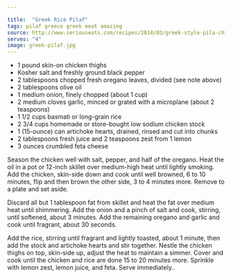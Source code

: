 ```yaml
---

title:  "Greek Rice Pilaf"
tags: pilaf greece greek meat amazing
source: http://www.seriouseats.com/recipes/2014/03/greek-style-pila-chicken-thighs-recipe.html
serves: "4"
image: greek-pilaf.jpg
---
```

* 1 pound skin-on chicken thighs
* Kosher salt and freshly ground black pepper
* 2 tablespoons chopped fresh oregano leaves, divided (see note above)
* 2 tablespoons olive oil
* 1 medium onion, finely chopped (about 1 cup)
* 2 medium cloves garlic, minced or grated with a microplane (about 2 teaspoons)
* 1 1/2 cups basmati or long-grain rice
* 2 3/4 cups homemade or store-bought low sodium chicken stock
* 1 (15-ounce) can artichoke hearts, drained, rinsed and cut into chunks
* 2 tablespoons fresh juice and 2 teaspoons zest from 1 lemon
* 3 ounces crumbled feta cheese

Season the chicken well with salt, pepper, and half of the oregano. Heat the oil in a pot or 12-inch skillet over medium-high heat until lightly smoking. Add the chicken, skin-side down and cook until well browned, 6 to 10 minutes, flip and then brown the other side, 3 to 4 minutes more. Remove to a plate and set aside.

Discard all but 1 tablespoon fat from skillet and heat the fat over medium heat until shimmering. Add the onion and a pinch of salt and cook, stirring, until softened, about 3 minutes. Add the remaining oregano and garlic and cook until fragrant, about 30 seconds.

Add the rice, stirring until fragrant and lightly toasted, about 1 minute, then add the stock and artichoke hearts and stir together. Nestle the chicken thighs on top, skin-side up, adjust the heat to maintain a simmer. Cover and cook until the chicken and rice are done 15 to 20 minutes more. Sprinkle with lemon zest, lemon juice, and feta. Serve immediately..
